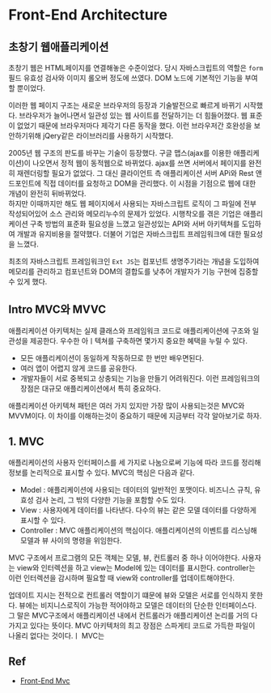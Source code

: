 # Front-End Architecture



## 초창기 웹애플리케이션
초창기 웹은 HTML페이지를 연결해놓은 수준이었다. 당시 자바스크립트의 역할은 `form` 필드 유효성 검사와 이미지 롤오버 정도에 쓰였다. DOM 노드에 기본적인 기능을 부여할 뿐이었다.  

이러한 웹 페이지 구조는 새로운 브라우저의 등장과 기술발전으로 빠르게 바뀌기 시작했다. 브라우저가 늘어나면서 일관성 있는 웹 사이트를 전달하기는 더 힘들어졌다. 웹 표준이 없었기 때문에 브라우저마다 제각기 다른 동작을 했다. 이런 브라우저간 호완성을 보안하기위해 jQery같은 라이브러리를 사용하기 시작했다. 

2005년 웹 구조의 판도를 바꾸는 기술이 등장했다. 구글 맵스(ajax를 이용한 애플리케이션)이 나오면서 정적 웹이 동적웹으로 바뀌었다. 
ajax를 쓰면 서버에서 페이지를 완전히 재렌더링할 필요가 없었다. 그 대신 클라이언트 측 애플리케이션 서버 APi와 Rest 앤드포인트에 직접 데이터를 요청하고 DOM을 관리했다. 이 시점을 기점으로 웹에 대한 개념이 완전히 뒤바뀌었다.  
하지만 이때까지만 해도 웹 페이지에서 사용되는 자바스크립트 로직이 그 파일에 전부 작성되어있어 소스 관리와 메모리누수의 문제가 있었다. 
시행착오를 겪은 기업은 애플리케이션 구축 방법의 표준화 필요성을 느꼈고 일관성있는 API와 서버 아키텍쳐를 도입하여 개발과 유지비용을 절약했다. 더불어 기업은 자바스크립트 프레임워크에 대한 필요성을 느꼈다.  

최초의 자바스크립트 프레임워크인 `Ext JS`는 컴포넌트 생명주기라는 개념을 도입하여 메모리를 관리하고 컴포넌트와 DOM의 결합도를 낮추어 개발자가 기능 구현에 집중할 수 있게 했다.


## Intro MVC와 MVVC
애플리케이션 아키텍처는 실제 클래스와 프레임워크 코드로 애플리케이션에 구조와 일관성을 제공한다. 우수한 아ㅣ텍쳐를 구축하면 몇가지 중요한 혜택을 누릴 수 있다.
- 모든 애플리케이션이 동일하게 작동하므로 한 번만 배우면된다.
- 여러 앱이 어렵지 않게 코드를 공유한다.
- 개발자들이 서로 중복되고 상충되는 기능을 만들기 어려워진다.
이런 프레임워크의 장점은 대규모 애플리케이션에서 특히 중요하다.

애플리케이션 아키텍쳐 패턴은 여러 가지 있지만 가장 많이 사용되는것은 MVC와 MVVM이다. 이 차이를 이해하는것이 중요하기 때문에 지금부터 각각 알아보기로 하자.


## 1. MVC
애플리케이션의 사용자 인터페이스를 세 가지로 나눔으로써 기능에 따라 코드를 정리해 정보를 논리적으로 표시할 수 있다.
MVC의 핵심은 다음과 같다.

- Model : 애플리케이션에 사용되는 데이터의 일반적인 포맷이다. 비즈니스 규칙, 유효성 검사 논리, 그 밖의 다양한 기능을 포함할 수도 있다.
- View : 사용자에게 데이터를 나타낸다. 다수의 뷰는 같은 모델 데이터를 다양하게 표시할 수 있다.
- Controller : MVC 애플리케이션의 핵심이다. 애플리케이션의 이벤트를 리스닝해 모델과 뷰 사이의 명령을 위임한다.

MVC 구조에서 프로그램의 모든 객체는 모델, 뷰, 컨트롤러 중 하나 이어야한다. 사용자는 view와 인터렉션을 하고 view는 Model에 있는 데이터를 표시한다. controller는 이런 인터렉션을 감시하며 필요할 때 view와 controller를 업데이트해야한다.

업데이트 지시는 전적으로 컨트롤러 역할이기 떄문에 뷰와 모델은 서로를 인식하지 못한다. 뷰에는 비지니스로직이 가능한 적어야하고 모델은 데이터의 단순한 인터페이스다. 그 말은 MVC구조에서 애플리케이션 내에서 컨트롤러가 애플리케이션 논리를 거의 다 가지고 있다는 뜻이다. 
MVC 아키텍처의 최고 장점은 스파게티 코드로 가득한 파일이 나올리 없다는 것이다.ㅣ MVC는 





## Ref
- [Front-End Mvc](https://www.miraeweb.com/single-post/2016/11/17/%ED%94%84%EB%A1%A0%ED%8A%B8%EC%97%94%EB%93%9C-%EC%9B%B9%EC%95%A0%ED%94%8C%EB%A6%AC%EC%BC%80%EC%9D%B4%EC%85%98-%EC%95%84%ED%82%A4%ED%85%8D%EC%B3%90-%EB%B9%84%EA%B5%90%EB%B6%84%EC%84%9D-MVC%EC%99%80-MVVM)